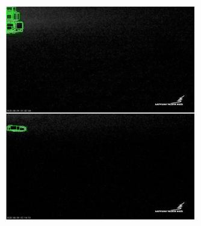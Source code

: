 ![20200809-003016-010021](in/20200809/20200809-003016-010021_0_.jpg)
![20200809-010026-013031](in/20200809/20200809-010026-013031_0_.jpg)
